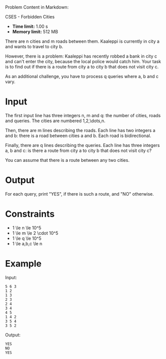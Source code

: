 Problem Content in Markdown:


CSES \- Forbidden Cities




* **Time limit:** 1\.00 s
* **Memory limit:** 512 MB




There are n cities and m roads between them. Kaaleppi is currently in city a and wants to travel to city b.


However, there is a problem: Kaaleppi has recently robbed a bank in city c and can't enter the city, because the local police would catch him. Your task is to find out if there is a route from city a to city b that does not visit city c.


As an additional challenge, you have to process q queries where a, b and c vary.


Input
=====


The first input line has three integers n, m and q: the number of cities, roads and queries. The cities are numbered 1,2,\\dots,n.


Then, there are m lines describing the roads. Each line has two integers a and b: there is a road between cities a and b. Each road is bidirectional.


Finally, there are q lines describing the queries. Each line has three integers a, b and c: is there a route from city a to city b that does not visit city c?


You can assume that there is a route between any two cities.


Output
======


For each query, print "YES", if there is such a route, and "NO" otherwise.


Constraints
===========


* 1 \\le n \\le 10^5
* 1 \\le m \\le 2 \\cdot 10^5
* 1 \\le q \\le 10^5
* 1 \\le a,b,c \\le n


Example
=======


Input:



```
5 6 3
1 2
1 3
2 3
2 4
3 4
4 5
1 4 2
3 5 4
3 5 2

```

Output:



```
YES
NO
YES

```
 
